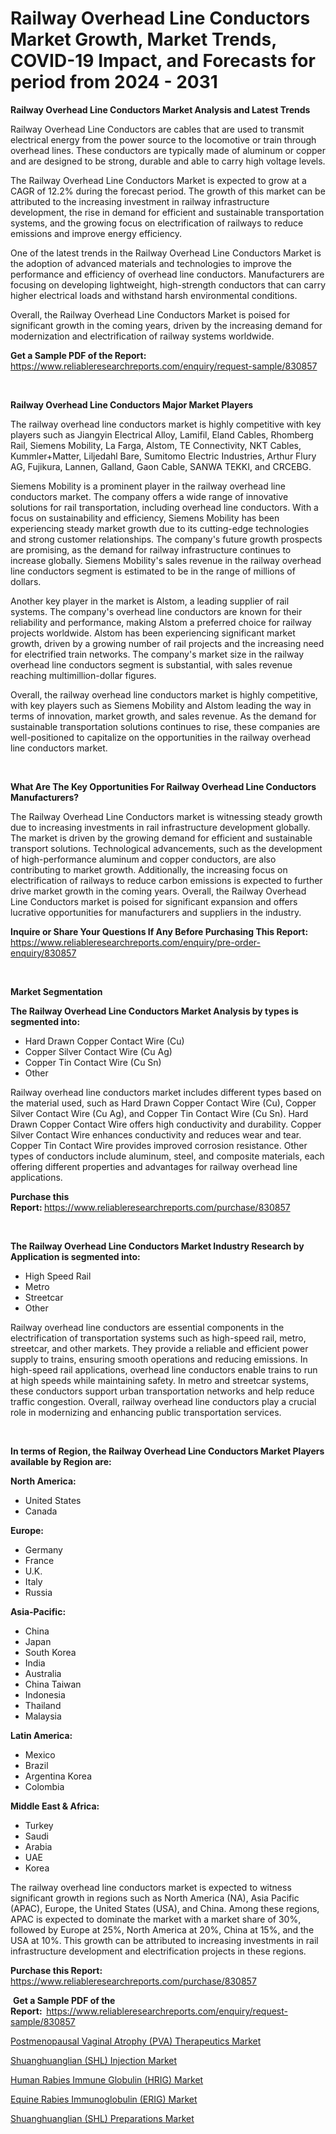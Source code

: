 <p><h1>Railway Overhead Line Conductors Market Growth, Market Trends, COVID-19 Impact, and Forecasts for period from 2024 - 2031</h1></p><p><strong>Railway Overhead Line Conductors Market Analysis and Latest Trends</strong></p>
<p><p>Railway Overhead Line Conductors are cables that are used to transmit electrical energy from the power source to the locomotive or train through overhead lines. These conductors are typically made of aluminum or copper and are designed to be strong, durable and able to carry high voltage levels.</p><p>The Railway Overhead Line Conductors Market is expected to grow at a CAGR of 12.2% during the forecast period. The growth of this market can be attributed to the increasing investment in railway infrastructure development, the rise in demand for efficient and sustainable transportation systems, and the growing focus on electrification of railways to reduce emissions and improve energy efficiency.</p><p>One of the latest trends in the Railway Overhead Line Conductors Market is the adoption of advanced materials and technologies to improve the performance and efficiency of overhead line conductors. Manufacturers are focusing on developing lightweight, high-strength conductors that can carry higher electrical loads and withstand harsh environmental conditions.</p><p>Overall, the Railway Overhead Line Conductors Market is poised for significant growth in the coming years, driven by the increasing demand for modernization and electrification of railway systems worldwide.</p></p>
<p><strong>Get a Sample PDF of the Report:&nbsp;</strong> <a href="https://www.reliableresearchreports.com/enquiry/request-sample/830857">https://www.reliableresearchreports.com/enquiry/request-sample/830857</a></p>
<p>&nbsp;</p>
<p><strong>Railway Overhead Line Conductors Major Market Players</strong></p>
<p><p>The railway overhead line conductors market is highly competitive with key players such as Jiangyin Electrical Alloy, Lamifil, Eland Cables, Rhomberg Rail, Siemens Mobility, La Farga, Alstom, TE Connectivity, NKT Cables, Kummler+Matter, Liljedahl Bare, Sumitomo Electric Industries, Arthur Flury AG, Fujikura, Lannen, Galland, Gaon Cable, SANWA TEKKI, and CRCEBG.</p><p>Siemens Mobility is a prominent player in the railway overhead line conductors market. The company offers a wide range of innovative solutions for rail transportation, including overhead line conductors. With a focus on sustainability and efficiency, Siemens Mobility has been experiencing steady market growth due to its cutting-edge technologies and strong customer relationships. The company's future growth prospects are promising, as the demand for railway infrastructure continues to increase globally. Siemens Mobility's sales revenue in the railway overhead line conductors segment is estimated to be in the range of millions of dollars.</p><p>Another key player in the market is Alstom, a leading supplier of rail systems. The company's overhead line conductors are known for their reliability and performance, making Alstom a preferred choice for railway projects worldwide. Alstom has been experiencing significant market growth, driven by a growing number of rail projects and the increasing need for electrified train networks. The company's market size in the railway overhead line conductors segment is substantial, with sales revenue reaching multimillion-dollar figures.</p><p>Overall, the railway overhead line conductors market is highly competitive, with key players such as Siemens Mobility and Alstom leading the way in terms of innovation, market growth, and sales revenue. As the demand for sustainable transportation solutions continues to rise, these companies are well-positioned to capitalize on the opportunities in the railway overhead line conductors market.</p></p>
<p>&nbsp;</p>
<p><strong>What Are The Key Opportunities For Railway Overhead Line Conductors Manufacturers?</strong></p>
<p><p>The Railway Overhead Line Conductors market is witnessing steady growth due to increasing investments in rail infrastructure development globally. The market is driven by the growing demand for efficient and sustainable transport solutions. Technological advancements, such as the development of high-performance aluminum and copper conductors, are also contributing to market growth. Additionally, the increasing focus on electrification of railways to reduce carbon emissions is expected to further drive market growth in the coming years. Overall, the Railway Overhead Line Conductors market is poised for significant expansion and offers lucrative opportunities for manufacturers and suppliers in the industry.</p></p>
<p><strong>Inquire or Share Your Questions If Any Before Purchasing This Report:</strong> <a href="https://www.reliableresearchreports.com/enquiry/pre-order-enquiry/830857">https://www.reliableresearchreports.com/enquiry/pre-order-enquiry/830857</a></p>
<p>&nbsp;</p>
<p><strong>Market Segmentation</strong></p>
<p><strong>The Railway Overhead Line Conductors Market Analysis by types is segmented into:</strong></p>
<p><ul><li>Hard Drawn Copper Contact Wire (Cu)</li><li>Copper Silver Contact Wire (Cu Ag)</li><li>Copper Tin Contact Wire (Cu Sn)</li><li>Other</li></ul></p>
<p><p>Railway overhead line conductors market includes different types based on the material used, such as Hard Drawn Copper Contact Wire (Cu), Copper Silver Contact Wire (Cu Ag), and Copper Tin Contact Wire (Cu Sn). Hard Drawn Copper Contact Wire offers high conductivity and durability. Copper Silver Contact Wire enhances conductivity and reduces wear and tear. Copper Tin Contact Wire provides improved corrosion resistance. Other types of conductors include aluminum, steel, and composite materials, each offering different properties and advantages for railway overhead line applications.</p></p>
<p><strong>Purchase this Report:&nbsp;</strong><a href="https://www.reliableresearchreports.com/purchase/830857">https://www.reliableresearchreports.com/purchase/830857</a></p>
<p>&nbsp;</p>
<p><strong>The Railway Overhead Line Conductors Market Industry Research by Application is segmented into:</strong></p>
<p><ul><li>High Speed Rail</li><li>Metro</li><li>Streetcar</li><li>Other</li></ul></p>
<p><p>Railway overhead line conductors are essential components in the electrification of transportation systems such as high-speed rail, metro, streetcar, and other markets. They provide a reliable and efficient power supply to trains, ensuring smooth operations and reducing emissions. In high-speed rail applications, overhead line conductors enable trains to run at high speeds while maintaining safety. In metro and streetcar systems, these conductors support urban transportation networks and help reduce traffic congestion. Overall, railway overhead line conductors play a crucial role in modernizing and enhancing public transportation services.</p></p>
<p>&nbsp;</p>
<p><strong>In terms of Region, the Railway Overhead Line Conductors Market Players available by Region are:</strong></p>
<p>
    <p> <strong> North America: </strong>
        <ul>
            <li>United States</li>
            <li>Canada</li>
        </ul>
        </p> 
    <p> <strong> Europe: </strong>
        <ul>
            <li>Germany</li>
            <li>France</li>
            <li>U.K.</li>
            <li>Italy</li>
            <li>Russia</li>
        </ul>
        </p> 
    <p> <strong> Asia-Pacific: </strong>
        <ul>
            <li>China</li>
            <li>Japan</li>
            <li>South Korea</li>
            <li>India</li>
            <li>Australia</li>
            <li>China Taiwan</li>
            <li>Indonesia</li>
            <li>Thailand</li>
            <li>Malaysia</li>
        </ul>
        </p> 
    <p> <strong> Latin America: </strong>
        <ul>
            <li>Mexico</li>
            <li>Brazil</li>
            <li>Argentina Korea</li>
            <li>Colombia</li>
        </ul>
        </p> 
    <p> <strong> Middle East & Africa: </strong>
        <ul>
            <li>Turkey</li>
            <li>Saudi</li>
            <li>Arabia</li>
            <li>UAE</li>
            <li>Korea</li>
        </ul>
    </p>
    </p>
<p><p>The railway overhead line conductors market is expected to witness significant growth in regions such as North America (NA), Asia Pacific (APAC), Europe, the United States (USA), and China. Among these regions, APAC is expected to dominate the market with a market share of 30%, followed by Europe at 25%, North America at 20%, China at 15%, and the USA at 10%. This growth can be attributed to increasing investments in rail infrastructure development and electrification projects in these regions.</p></p>
<p><strong>Purchase this Report: </strong><a href="https://www.reliableresearchreports.com/purchase/830857">https://www.reliableresearchreports.com/purchase/830857</a></p>
<p>&nbsp;<strong>Get a Sample PDF of the Report:&nbsp;&nbsp;</strong><a href="https://www.reliableresearchreports.com/enquiry/request-sample/830857">https://www.reliableresearchreports.com/enquiry/request-sample/830857</a></p>
<p><strong></strong></p>
<p><p><a href="https://medium.com/@jamesburns39/postmenopausal-vaginal-atrophy-pva-therapeutics-market-the-key-to-successful-business-strategy-ef06a990bf5d">Postmenopausal Vaginal Atrophy (PVA) Therapeutics Market</a></p><p><a href="https://medium.com/@jamesburns39/shuanghuanglian-shl-injection-market-insights-into-market-cagr-market-trends-and-growth-196c7d1e9f8b">Shuanghuanglian (SHL) Injection Market</a></p><p><a href="https://medium.com/@jamesburns39/human-rabies-immune-globulin-hrig-market-exploring-market-share-market-trends-and-future-fed4a0f5a9b1">Human Rabies Immune Globulin (HRIG) Market</a></p><p><a href="https://medium.com/@jamesburns39/equine-rabies-immunoglobulin-erig-market-size-and-market-trends-complete-industry-overview-2024-4d61fb6dd101">Equine Rabies Immunoglobulin (ERIG) Market</a></p><p><a href="https://medium.com/@jamesburns39/shuanghuanglian-shl-preparations-market-research-report-its-history-and-forecast-2024-to-2031-90a04e0676ab">Shuanghuanglian (SHL) Preparations Market</a></p></p>